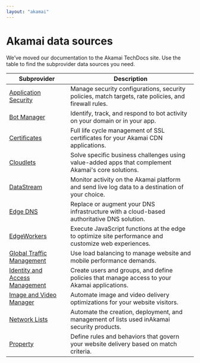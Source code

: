 ```yaml
---
layout: "akamai"
---
```


# Akamai data sources

We’ve moved our documentation to the Akamai TechDocs site. Use the table to find the subprovider data sources you need.

|Subprovider|Description|
|---|---|
|[Application Security](https://techdocs.akamai.com/terraform/v3.6/docs/appsec-datasources)|Manage security configurations, security policies, match targets, rate policies, and firewall rules.|
|[Bot Manager](https://techdocs.akamai.com/terraform/v3.6/docs/botman-datasources)|Identify, track, and respond to bot activity on your domain or in your app.|
|[Certificates](https://techdocs.akamai.com/terraform/v3.6/docs/cps-datasources)|Full life cycle management of SSL certificates for your ​Akamai​ CDN applications.|
|[Cloudlets](https://techdocs.akamai.com/terraform/v3.6/docs/cl-datasources)|Solve specific business challenges using value-added apps that complement ​Akamai​'s core solutions.|
|[DataStream](https://techdocs.akamai.com/terraform/v3.6/docs/ds-datasources)|Monitor activity on the ​Akamai​ platform and send live log data to a destination of your choice.|
|[Edge DNS](https://techdocs.akamai.com/terraform/v3.6/docs/edns-datasources)|	Replace or augment your DNS infrastructure with a cloud-based authoritative DNS solution.|
|[EdgeWorkers](https://techdocs.akamai.com/terraform/v3.6/docs/ew-datasources)|Execute JavaScript functions at the edge to optimize site performance and customize web experiences.|
|[Global Traffic Management](https://techdocs.akamai.com/terraform/v3.6/docs/gtm-datasources)|Use load balancing to manage website and mobile performance demands.|
|[Identity and Access Management](https://techdocs.akamai.com/terraform/v3.6/docs/iam-datasources)|Create users and groups, and define policies that manage access to your Akamai applications.|
|[Image and Video Manager](https://techdocs.akamai.com/terraform/v3.6/docs/ivm-datasources)|Automate image and video delivery optimizations for your website visitors.|
|[Network Lists](https://techdocs.akamai.com/terraform/v3.6/docs/nl-datasources)|Automate the creation, deployment, and management of lists used in ​Akamai​ security products.|
|[Property](https://techdocs.akamai.com/terraform/v3.6/docs/pm-datasources)|Define rules and behaviors that govern your website delivery based on match criteria.|
